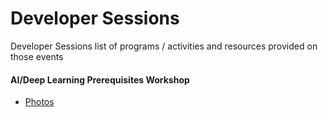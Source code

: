 # Developer Sessions

Developer Sessions list of programs / activities and resources provided on those events

#### AI/Deep Learning Prerequisites Workshop
- [Photos](https://drive.google.com/drive/folders/0B3P-rtZ-CedrLWFGdjNCUzFLZk0)
